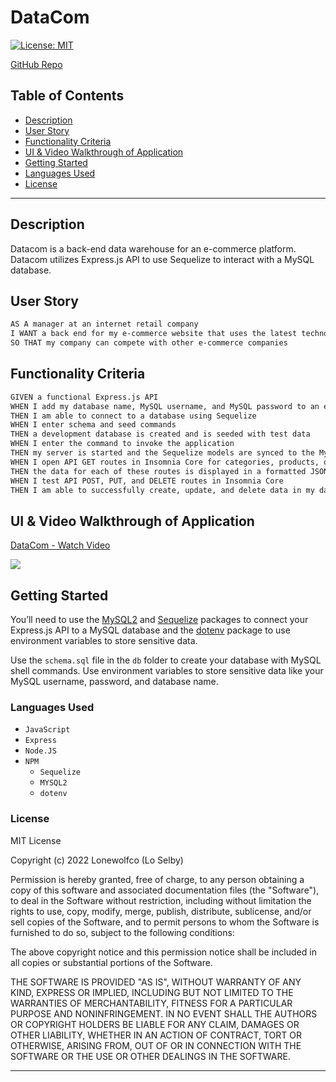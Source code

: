 # DataCom

[![License: MIT](https://img.shields.io/badge/License-MIT-lightgreen.svg)](https://opensource.org/licenses/MIT)

[GitHub Repo](https://github.com/lonewolfco/datacom)


## Table of Contents
- [Description](#description)
- [User Story](#userstory)
- [Functionality Criteria](#fc)
- [UI & Video Walkthrough of Application](#video)
- [Getting Started](#gettingstarted)
- [Languages Used](#languages)
- [License](#license)

---

## Description
<a name="description"></a>
Datacom is a back-end data warehouse for an e-commerce platform. Datacom utilizes Express.js API to use Sequelize to interact with a MySQL database.



## User Story
<a name="userstory"></a>

```md
AS A manager at an internet retail company
I WANT a back end for my e-commerce website that uses the latest technologies
SO THAT my company can compete with other e-commerce companies
```

## Functionality Criteria
<a name="fc"></a>

```md
GIVEN a functional Express.js API
WHEN I add my database name, MySQL username, and MySQL password to an environment variable file
THEN I am able to connect to a database using Sequelize
WHEN I enter schema and seed commands
THEN a development database is created and is seeded with test data
WHEN I enter the command to invoke the application
THEN my server is started and the Sequelize models are synced to the MySQL database
WHEN I open API GET routes in Insomnia Core for categories, products, or tags
THEN the data for each of these routes is displayed in a formatted JSON
WHEN I test API POST, PUT, and DELETE routes in Insomnia Core
THEN I am able to successfully create, update, and delete data in my database
```

## UI & Video Walkthrough of Application
<a name="video"></a>
<a href="https://www.loom.com/share/26f6f6d1e8194a1bbf935835d85a09f3">
    <p>DataCom - Watch Video</p>
    <img style="max-width:300px;" src="https://cdn.loom.com/sessions/thumbnails/26f6f6d1e8194a1bbf935835d85a09f3-with-play.gif">
  </a>


## Getting Started
<a name="gettingstarted"></a>

You’ll need to use the [MySQL2](https://www.npmjs.com/package/mysql2) and [Sequelize](https://www.npmjs.com/package/sequelize) packages to connect your Express.js API to a MySQL database and the [dotenv](https://www.npmjs.com/package/dotenv) package to use environment variables to store sensitive data.

Use the `schema.sql` file in the `db` folder to create your database with MySQL shell commands. Use environment variables to store sensitive data like your MySQL username, password, and database name.

### Languages Used
<a name="languages"></a>

* `JavaScript`
* `Express`
* `Node.JS`
* `NPM`
  * `Sequelize`
  * `MYSQL2`
  * `dotenv`

  

### License
<a name="license"></a>

MIT License

Copyright (c) 2022 Lonewolfco (Lo Selby)

Permission is hereby granted, free of charge, to any person obtaining a copy
of this software and associated documentation files (the "Software"), to deal
in the Software without restriction, including without limitation the rights
to use, copy, modify, merge, publish, distribute, sublicense, and/or sell
copies of the Software, and to permit persons to whom the Software is
furnished to do so, subject to the following conditions:

The above copyright notice and this permission notice shall be included in all
copies or substantial portions of the Software.

THE SOFTWARE IS PROVIDED "AS IS", WITHOUT WARRANTY OF ANY KIND, EXPRESS OR
IMPLIED, INCLUDING BUT NOT LIMITED TO THE WARRANTIES OF MERCHANTABILITY,
FITNESS FOR A PARTICULAR PURPOSE AND NONINFRINGEMENT. IN NO EVENT SHALL THE
AUTHORS OR COPYRIGHT HOLDERS BE LIABLE FOR ANY CLAIM, DAMAGES OR OTHER
LIABILITY, WHETHER IN AN ACTION OF CONTRACT, TORT OR OTHERWISE, ARISING FROM,
OUT OF OR IN CONNECTION WITH THE SOFTWARE OR THE USE OR OTHER DEALINGS IN THE
SOFTWARE.

---
